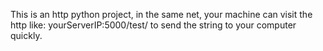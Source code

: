 This is an http python project, in the same net, your machine can visit the http like: yourServerIP:5000/test/<string> to send the string to your computer quickly.
